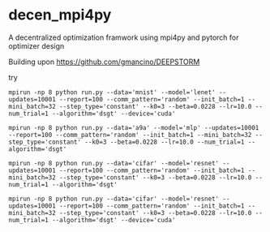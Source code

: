 # decen_mpi4py
A decentralized optimization framwork using mpi4py and pytorch for optimizer design

Building upon https://github.com/gmancino/DEEPSTORM

try

```
mpirun -np 8 python run.py --data='mnist' --model='lenet' --updates=10001 --report=100 --comm_pattern='random' --init_batch=1 --mini_batch=32 --step_type='constant' --k0=3 --beta=0.0228 --lr=10.0 --num_trial=1 --algorithm='dsgt' --device='cuda'
```
```
mpirun -np 8 python run.py --data='a9a' --model='mlp' --updates=10001 --report=100 --comm_pattern='random' --init_batch=1 --mini_batch=32 --step_type='constant' --k0=3 --beta=0.0228 --lr=10.0 --num_trial=1 --algorithm='dsgt'
```
```
mpirun -np 8 python run.py --data='cifar' --model='resnet' --updates=10001 --report=100 --comm_pattern='random' --init_batch=1 --mini_batch=32 --step_type='constant' --k0=3 --beta=0.0228 --lr=10.0 --num_trial=1 --algorithm='dsgt'
```
```
mpirun -np 8 python run.py --data='cifar' --model='resnet' --updates=10001 --report=100 --comm_pattern='random' --init_batch=1 --mini_batch=32 --step_type='constant' --k0=3 --beta=0.0228 --lr=10.0 --num_trial=1 --algorithm='dsgt' --device='cuda'
```